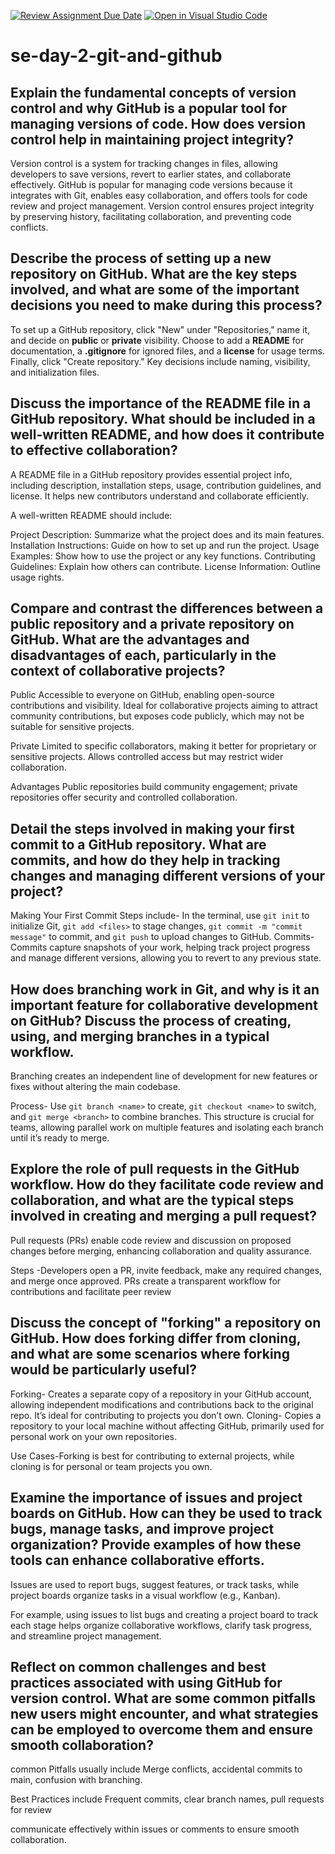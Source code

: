 [![Review Assignment Due Date](https://classroom.github.com/assets/deadline-readme-button-22041afd0340ce965d47ae6ef1cefeee28c7c493a6346c4f15d667ab976d596c.svg)](https://classroom.github.com/a/8wgCKhpZ)
[![Open in Visual Studio Code](https://classroom.github.com/assets/open-in-vscode-2e0aaae1b6195c2367325f4f02e2d04e9abb55f0b24a779b69b11b9e10269abc.svg)](https://classroom.github.com/online_ide?assignment_repo_id=16299314&assignment_repo_type=AssignmentRepo)
# se-day-2-git-and-github
## Explain the fundamental concepts of version control and why GitHub is a popular tool for managing versions of code. How does version control help in maintaining project integrity?

Version control is a system for tracking changes in files, allowing developers to save versions, revert to earlier states, and collaborate effectively. GitHub is popular for managing code versions because it integrates with Git, enables easy collaboration, and offers tools for code review and project management. Version control ensures project integrity by preserving history, facilitating collaboration, and preventing code conflicts.


## Describe the process of setting up a new repository on GitHub. What are the key steps involved, and what are some of the important decisions you need to make during this process?
To set up a GitHub repository, click "New" under "Repositories," name it, and decide on **public** or **private** visibility. Choose to add a **README** for documentation, a **.gitignore** for ignored files, and a **license** for usage terms. Finally, click "Create repository." Key decisions include naming, visibility, and initialization files.

## Discuss the importance of the README file in a GitHub repository. What should be included in a well-written README, and how does it contribute to effective collaboration?

A README file in a GitHub repository provides essential project info, including description, installation steps, usage, contribution guidelines, and license. It helps new contributors understand and collaborate efficiently.

A well-written README should include:

Project Description: Summarize what the project does and its main features.
Installation Instructions: Guide on how to set up and run the project.
Usage Examples: Show how to use the project or any key functions.
Contributing Guidelines: Explain how others can contribute.
License Information: Outline usage rights.

## Compare and contrast the differences between a public repository and a private repository on GitHub. What are the advantages and disadvantages of each, particularly in the context of collaborative projects?

Public Accessible to everyone on GitHub, enabling open-source contributions and visibility. Ideal for collaborative projects aiming to attract community contributions, but exposes code publicly, which may not be suitable for sensitive projects.

Private Limited to specific collaborators, making it better for proprietary or sensitive projects. Allows controlled access but may restrict wider collaboration.

Advantages Public repositories build community engagement; private repositories offer security and controlled collaboration.

## Detail the steps involved in making your first commit to a GitHub repository. What are commits, and how do they help in tracking changes and managing different versions of your project?

Making Your First Commit 
Steps include- In the terminal, use `git init` to initialize Git, `git add <files>` to stage changes, `git commit -m "commit message"` to commit, and `git push` to upload changes to GitHub.
Commits- Commits capture snapshots of your work, helping track project progress and manage different versions, allowing you to revert to any previous state.

## How does branching work in Git, and why is it an important feature for collaborative development on GitHub? Discuss the process of creating, using, and merging branches in a typical workflow.

Branching creates an independent line of development for new features or fixes without altering the main codebase.

Process- Use `git branch <name>` to create, `git checkout <name>` to switch, and `git merge <branch>` to combine branches. This structure is crucial for teams, allowing parallel work on multiple features and isolating each branch until it’s ready to merge.

## Explore the role of pull requests in the GitHub workflow. How do they facilitate code review and collaboration, and what are the typical steps involved in creating and merging a pull request?

Pull requests (PRs) enable code review and discussion on proposed changes before merging, enhancing collaboration and quality assurance.

Steps -Developers open a PR, invite feedback, make any required changes, and merge once approved. PRs create a transparent workflow for contributions and facilitate peer review

## Discuss the concept of "forking" a repository on GitHub. How does forking differ from cloning, and what are some scenarios where forking would be particularly useful?

Forking- Creates a separate copy of a repository in your GitHub account, allowing independent modifications and contributions back to the original repo. It’s ideal for contributing to projects you don’t own.
Cloning- Copies a repository to your local machine without affecting GitHub, primarily used for personal work on your own repositories.

Use Cases-Forking is best for contributing to external projects, while cloning is for personal or team projects you own.

## Examine the importance of issues and project boards on GitHub. How can they be used to track bugs, manage tasks, and improve project organization? Provide examples of how these tools can enhance collaborative efforts.

Issues are used to report bugs, suggest features, or track tasks, while project boards organize tasks in a visual workflow (e.g., Kanban).

For example, using issues to list bugs and creating a project board to track each stage helps organize collaborative workflows, clarify task progress, and streamline project management.

## Reflect on common challenges and best practices associated with using GitHub for version control. What are some common pitfalls new users might encounter, and what strategies can be employed to overcome them and ensure smooth collaboration?


common Pitfalls usually include Merge conflicts, accidental commits to main, confusion with branching.

Best Practices include Frequent commits, clear branch names, pull requests for review

communicate effectively within issues or comments to ensure smooth collaboration.